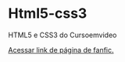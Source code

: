 # Html5-css3
 HTML5 e CSS3 do Cursoemvideo
 
 <a href="https://julietebs.github.io/Html5-css3/Exercícios/ex006/Fanfic.html">Acessar link de página de fanfic.</a>
 


